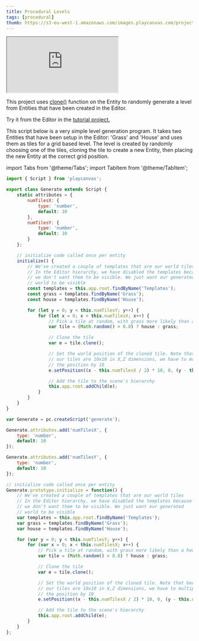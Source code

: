 ```yaml
---
title: Procedural Levels
tags: [procedural]
thumb: https://s3-eu-west-1.amazonaws.com/images.playcanvas.com/projects/12/405864/A3MSWE-image-75.jpg
---
```


<div className="iframe-container">
    <iframe src="https://playcanv.as/p/smskdMrk/" title="Procedural Levels" allow="camera; microphone; xr-spatial-tracking; fullscreen" allowfullscreen></iframe>
</div>

This project uses [clone()][1] function on the Entity to randomly generate a level from Entities that have been created in the Editor.

Try it from the Editor in the [tutorial project.][2]

This script below is a very simple level generation program. It takes two Entities that have been setup in the Editor: 'Grass' and 'House' and uses them as tiles for a grid based level. The level is created by randomly choosing one of the tiles, cloning the tile to create a new Entity, then placing the new Entity at the correct grid position.

import Tabs from '@theme/Tabs';
import TabItem from '@theme/TabItem';

<Tabs defaultValue="classic" groupId='script-code'>
<TabItem  value="esm" label="ESM">

```javascript
import { Script } from 'playcanvas';

export class Generate extends Script {
    static attributes = {
        numTilesX: {
            type: 'number',
            default: 10
        },
        numTilesY: {
            type: 'number',
            default: 10
        }
    };

    // initialize code called once per entity
    initialize() {
        // We've created a couple of templates that are our world tiles
        // In the Editor hierarchy, we have disabled the templates because
        // we don't want them to be visible. We just want our generated
        // world to be visible
        const templates = this.app.root.findByName('Templates');
        const grass = templates.findByName('Grass');
        const house = templates.findByName('House');

        for (let y = 0; y < this.numTilesY; y++) {
            for (let x = 0; x < this.numTilesX; x++) {
                // Pick a tile at random, with grass more likely than a house
                var tile = (Math.random() > 0.8) ? house : grass;

                // Clone the tile
                var e = tile.clone();

                // Set the world position of the cloned tile. Note that because
                // our tiles are 10x10 in X,Z dimensions, we have to multiply
                // the position by 10
                e.setPosition((x - this.numTilesX / 2) * 10, 0, (y - this.numTilesX / 2) * 10);

                // Add the tile to the scene's hierarchy
                this.app.root.addChild(e);
            }
        }
    }
}
```

</TabItem>
<TabItem value="classic" label="Classic">

```javascript
var Generate = pc.createScript('generate');

Generate.attributes.add('numTilesX', {
    type: 'number',
    default: 10
});

Generate.attributes.add('numTilesY', {
    type: 'number',
    default: 10
});

// initialize code called once per entity
Generate.prototype.initialize = function() {
    // We've created a couple of templates that are our world tiles
    // In the Editor hierarchy, we have disabled the templates because
    // we don't want them to be visible. We just want our generated
    // world to be visible
    var templates = this.app.root.findByName('Templates');
    var grass = templates.findByName('Grass');
    var house = templates.findByName('House');

    for (var y = 0; y < this.numTilesY; y++) {
        for (var x = 0; x < this.numTilesX; x++) {
            // Pick a tile at random, with grass more likely than a house
            var tile = (Math.random() > 0.8) ? house : grass;

            // Clone the tile
            var e = tile.clone();

            // Set the world position of the cloned tile. Note that because
            // our tiles are 10x10 in X,Z dimensions, we have to multiply
            // the position by 10
            e.setPosition((x - this.numTilesX / 2) * 10, 0, (y - this.numTilesX / 2) * 10);

            // Add the tile to the scene's hierarchy
            this.app.root.addChild(e);
        }
    }
};
```

</TabItem>
</Tabs>

[1]: https://api.playcanvas.com/engine/classes/Entity.html#clone
[2]: https://playcanvas.com/project/405864
